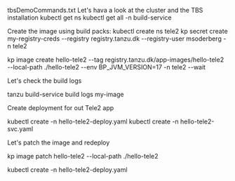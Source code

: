 tbsDemoCommands.txt
Let's hava a look at the cluster and the TBS installation
kubectl get ns
kubectl get all -n build-service

Create the image using build packs:
kubectl create ns tele2 
kp secret create my-registry-creds --registry registry.tanzu.dk --registry-user msoderberg -n tele2

kp image create hello-tele2 --tag registry.tanzu.dk/app-images/hello-tele2 --local-path ./hello-tele2 --env BP_JVM_VERSION=17 -n tele2 --wait

Let's check the build logs

tanzu build-service build logs my-image

Create deployment for out Tele2 app

kubectl create -n hello-tele2-deploy.yaml
kubectl create -n hello-tele2-svc.yaml

Let's patch the image and redeploy

kp image patch hello-tele2 --local-path ./hello-tele2

kubectl create -n hello-tele2-deploy.yaml